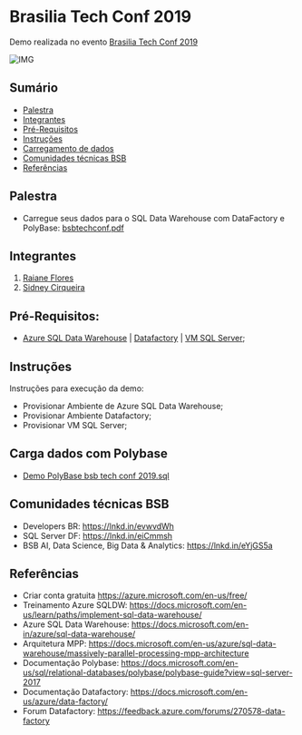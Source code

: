 
# Brasilia Tech Conf 2019
Demo realizada no evento  [Brasilia Tech Conf 2019](https://www.meetup.com/pt-BR/DevelopersBR/events/261655102/)


![IMG](https://github.com/sidneyocirqueira/bsbtechconf2019/blob/master/img/techconf.jpeg)

## Sumário
* [Palestra](#palestra)
* [Integrantes](#integrantes)
* [Pré-Requisitos](#prerequisitos)
* [Instruções](#instrucoes)
* [Carregamento de dados](#cargadedadoscompolybase)
* [Comunidades técnicas BSB](#comunidadestecnicasbsb)
* [Referências](#referencias)

## Palestra
* Carregue seus dados para o SQL Data Warehouse com DataFactory e PolyBase:
[bsbtechconf.pdf](https://github.com/sidneyocirqueira/bsbtechconf2019/blob/master/pdf/bsbtechconf.pdf)

## Integrantes
1. [Raiane Flores](https://www.linkedin.com/in/raiane-flores-borba-lins-07567463/) 
2. [Sidney Cirqueira](https://www.linkedin.com/in/sidneyoliveiracirqueira/)

## Pré-Requisitos:
* [Azure SQL Data Warehouse](https://azure.microsoft.com/en-in/services/sql-data-warehouse/) | [Datafactory](https://azure.microsoft.com/en-in/services/data-factory/) | [VM SQL Server](https://azure.microsoft.com/en-in/services/virtual-machines/sql-server/);

## Instruções
Instruções para execução da demo:
* Provisionar Ambiente de Azure SQL Data Warehouse;
* Provisionar Ambiente Datafactory;
* Provisionar VM SQL Server;

## Carga dados com Polybase
* [Demo PolyBase bsb tech conf 2019.sql](https://github.com/sidneyocirqueira/bsbtechconf2019/blob/master/scripts/Demo%20PolyBase%20bsb%20tech%20conf%202019.sql)

## Comunidades técnicas BSB
* Developers BR: https://lnkd.in/evwvdWh
* SQL Server DF: https://lnkd.in/eiCmmsh
* BSB AI, Data Science, Big Data & Analytics: https://lnkd.in/eYjGS5a

## Referências 
* Criar conta gratuita https://azure.microsoft.com/en-us/free/
* Treinamento Azure SQLDW: https://docs.microsoft.com/en-us/learn/paths/implement-sql-data-warehouse/
* Azure SQL Data Warehouse: https://docs.microsoft.com/en-in/azure/sql-data-warehouse/
* Arquitetura MPP: https://docs.microsoft.com/en-us/azure/sql-data-warehouse/massively-parallel-processing-mpp-architecture
* Documentação Polybase: https://docs.microsoft.com/en-us/sql/relational-databases/polybase/polybase-guide?view=sql-server-2017
* Documentação Datafactory: https://docs.microsoft.com/en-us/azure/data-factory/
* Forum Datafactory: https://feedback.azure.com/forums/270578-data-factory

 

